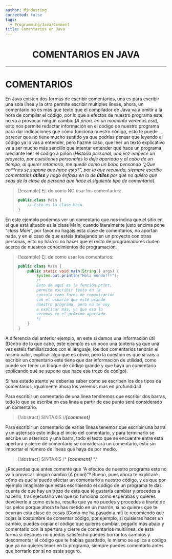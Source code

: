 ```yaml
---
author: Mindusting
corrected: false
tags:
  - Programming/Java/Comment
title: Comentarios en Java
---
```


<h1 align="center">COMENTARIOS EN JAVA</h1>

---

# COMENTARIOS

En Java existen dos formas de escribir comentarios, una es para escribir una sola línea y la otra permite escribir múltiples líneas, ahora, un comentario no es más que texto que el compilador de Java va a omitir a la hora de compilar el código, por lo que a efectos de nuestro programa este no va a provocar ningún cambio (*A priori, en un momento veremos eso*), esto nos permite redactar información en el código de nuestro programa para dar indicaciones que cómo funciona nuestro código, esto te puede parecer que no tiene mucho sentido ya que podrías pensar que leyendo el código ya lo vas a entender, pero hazme caso, que leer un texto explicativo va a ser mucho más sencillo que intentar entender qué hace un programa mediante leer el código a piñón (*Historia personal, una vez empecé un proyecto, por cuestiones personales lo dejé apartado y al cabo de un tiempo, al querer retomarlo, me quedé como un bobo pensando “¿Que co\*\*nes se supone que hace esto?”, por lo que recuerda, siempre escribe comentarios **útiles** y hago énfasis en lo de **útiles** por que no quiero que seas de la clase de persona que hace el siguiente tipo de comentario*).

> [!example] Ej. de como NO usar los comentarios:
> ```java
> public class Main {
>     // Esto es la clase Main.
> }
> ```

En este ejemplo podemos ver un comentario que nos indica que el sitio en el que está situado es la clase Main, cuando literalmente justo encima pone “*class Main*”, por favor no hagáis esta clase de comentarios, no aportan nada, y en el caso de que estéis trabajando en un proyecto con otras personas, esto no hará si no hacer que el resto de programadores duden acerca de nuestros conocimientos de programación.

> [!example] Ej. de como usar los comentarios:
> ```java
> public class Main {
>     public static void main(String[] args) {
>         System.out.println("Hola mundo!!!");
>         /*
>         Esto de aquí es la función print,
>         permite escribir texto en la
>         consola como forma de comunicación
>         con el usuario que esté usando
>         nuestro programa, pero no te voy
>         a explicar más, ya que eso lo
>         veremos en el próximo apartado.
>         */
>     }
> }
> ```

A diferencia del anterior ejemplo, en este si damos una información útil (Dentro de lo que cabe, este ejemplo es un poco una tontería ya que una vez estéis familiarizados con el lenguaje, los dos comentarios tendrán el mismo valor, explicar algo que es obvio, pero la cuestión es que si vais a escribir un comentario este tiene que dar información de utilidad, como puede ser tener un bloque de código grande y que haya un comentario explicando qué se supone que hace ese trozo de código).

Sí has estado atento ya deberías saber cómo se escriben los dos tipos de comentarios, igualmente ahora los veremos más en profundidad.

Para escribir un comentario de una línea tendremos que escribir dos barras, todo lo que se escriba en esa línea a partir de ese punto será considerado un comentario.

> [!abstract] SINTAXIS
> //***\[comment\]***

Para escribir un comentario de varias líneas tenemos que escribir una barra y un asterisco esto indica el inicio del comentario, y para terminarlo se escribe un asterisco y una barra, todo el texto que se encuentre entre esta apertura y cierre de comentario se considerará un comentario, esto sin importar el número de líneas que haya de por medio.

> [!abstract] SINTAXIS
> /\*
> ***\[comment\]***
> \*/

¿Recuerdas que antes comenté que “A efectos de nuestro programa este no va a provocar ningún cambio (A priori)”? Bueno, pues ahora te explicaré cómo es que sí puede afectar un comentario a nuestro código, y es que por ejemplo imagínate que estás escribiendo el código de un programa te das cuenta de que hay un trozo de este que té gustaría cambiar y procedes a hacerlo, tras ejecutarlo ves que no funciona como esperabas y quieres devolverlo a como estaba, resulta que ya no puedes y procedes a tirarte de los pelos porque ahora te has metido en un marrón, si no quieres que te ocurran esta clase de cosas (Como me ha pasado a mí) te recomiendo que cojas la costumbre de comentar código, por ejemplo, si quisieras hacer un cambio, puedes copiar el código que quieres cambiar, pegarlo más abajo y comentario con la apertura y cierre de comentarios multilínea, de esta forma si después no quedas satisfecho puedes borrar los cambios y descomentar el código que te habías guardado, lo mismo se aplica a código que ya no quieres tener en tú programa, siempre puedes comentarlo antes que borrarlo por si no estás seguro.
